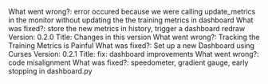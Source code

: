 What went wrong?: error occured because we were calling update_metrics in the monitor without updating the the training metrics in dashboard
What was fixed?: store the new metrics in history, trigger a dashboard redraw
Version: 0.2.0
Title: Changes in this version
What went wrong?: Tracking the Training Metrics is Painful
What was fixed?: Set up a new Dashboard using Curses
Version: 0.2.1
Title: fix: dashboard improvements
What went wrong?: code misalignment
What was fixed?: speedometer, gradient gauge, early stopping in dashboard.py
